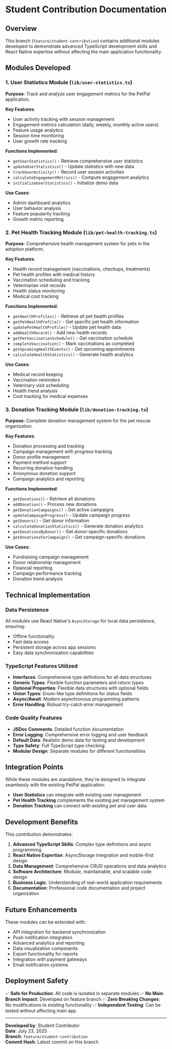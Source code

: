 # Student Contribution Documentation

## Overview
This branch (`feature/student-contribution`) contains additional modules developed to demonstrate advanced TypeScript development skills and React Native expertise without affecting the main application functionality.

## Modules Developed

### 1. User Statistics Module (`lib/user-statistics.ts`)
**Purpose**: Track and analyze user engagement metrics for the PetPal application.

**Key Features**:
- User activity tracking with session management
- Engagement metrics calculation (daily, weekly, monthly active users)
- Feature usage analytics
- Session time monitoring
- User growth rate tracking

**Functions Implemented**:
- `getUserStatistics()` - Retrieve comprehensive user statistics
- `updateUserStatistics()` - Update statistics with new data
- `trackUserActivity()` - Record user session activities
- `calculateEngagementMetrics()` - Compute engagement analytics
- `initializeUserStatistics()` - Initialize demo data

**Use Cases**:
- Admin dashboard analytics
- User behavior analysis
- Feature popularity tracking
- Growth metric reporting

### 2. Pet Health Tracking Module (`lib/pet-health-tracking.ts`)
**Purpose**: Comprehensive health management system for pets in the adoption platform.

**Key Features**:
- Health record management (vaccinations, checkups, treatments)
- Pet health profiles with medical history
- Vaccination scheduling and tracking
- Veterinarian visit records
- Health status monitoring
- Medical cost tracking

**Functions Implemented**:
- `getHealthProfiles()` - Retrieve all pet health profiles
- `getPetHealthProfile()` - Get specific pet health information
- `updatePetHealthProfile()` - Update pet health data
- `addHealthRecord()` - Add new health records
- `getPetVaccinationSchedule()` - Get vaccination schedule
- `completeVaccination()` - Mark vaccinations as completed
- `getUpcomingHealthEvents()` - Get upcoming appointments
- `calculateHealthStatistics()` - Generate health analytics

**Use Cases**:
- Medical record keeping
- Vaccination reminders
- Veterinary visit scheduling
- Health trend analysis
- Cost tracking for medical expenses

### 3. Donation Tracking Module (`lib/donation-tracking.ts`)
**Purpose**: Complete donation management system for the pet rescue organization.

**Key Features**:
- Donation processing and tracking
- Campaign management with progress tracking
- Donor profile management
- Payment method support
- Recurring donation handling
- Anonymous donation support
- Campaign analytics and reporting

**Functions Implemented**:
- `getDonations()` - Retrieve all donations
- `addDonation()` - Process new donations
- `getDonationCampaigns()` - Get active campaigns
- `updateCampaignProgress()` - Update campaign progress
- `getDonors()` - Get donor information
- `calculateDonationStatistics()` - Generate donation analytics
- `getDonationsByDonor()` - Get donor-specific donations
- `getDonationsForCampaign()` - Get campaign-specific donations

**Use Cases**:
- Fundraising campaign management
- Donor relationship management
- Financial reporting
- Campaign performance tracking
- Donation trend analysis

## Technical Implementation

### Data Persistence
All modules use React Native's `AsyncStorage` for local data persistence, ensuring:
- Offline functionality
- Fast data access
- Persistent storage across app sessions
- Easy data synchronization capabilities

### TypeScript Features Utilized
- **Interfaces**: Comprehensive type definitions for all data structures
- **Generic Types**: Flexible function parameters and return types
- **Optional Properties**: Flexible data structures with optional fields
- **Union Types**: Enum-like type definitions for status fields
- **Async/Await**: Modern asynchronous programming patterns
- **Error Handling**: Robust try-catch error management

### Code Quality Features
- **JSDoc Comments**: Detailed function documentation
- **Error Logging**: Comprehensive error logging and user feedback
- **Default Data**: Realistic demo data for testing and development
- **Type Safety**: Full TypeScript type checking
- **Modular Design**: Separate modules for different functionalities

## Integration Points
While these modules are standalone, they're designed to integrate seamlessly with the existing PetPal application:

- **User Statistics** can integrate with existing user management
- **Pet Health Tracking** complements the existing pet management system
- **Donation Tracking** can connect with existing pet and user data

## Development Benefits
This contribution demonstrates:

1. **Advanced TypeScript Skills**: Complex type definitions and async programming
2. **React Native Expertise**: AsyncStorage integration and mobile-first design
3. **Data Management**: Comprehensive CRUD operations and data analytics
4. **Software Architecture**: Modular, maintainable, and scalable code design
5. **Business Logic**: Understanding of real-world application requirements
6. **Documentation**: Professional code documentation and project organization

## Future Enhancements
These modules can be extended with:

- API integration for backend synchronization
- Push notification integration
- Advanced analytics and reporting
- Data visualization components
- Export functionality for reports
- Integration with payment gateways
- Email notification systems

## Deployment Safety
✅ **Safe for Production**: All code is isolated in separate modules
✅ **No Main Branch Impact**: Developed on feature branch
✅ **Zero Breaking Changes**: No modifications to existing functionality
✅ **Independent Testing**: Can be tested without affecting main app

---

**Developed by**: Student Contributor  
**Date**: July 23, 2025  
**Branch**: `feature/student-contribution`  
**Commit Hash**: Latest commit on this branch
